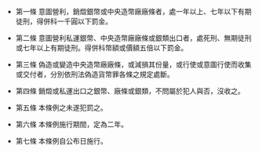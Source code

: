 * 第一條 意圖營利，銷燬銀幣或中央造幣廠廠條者，處一年以上、七年以下有期徒刑，得併科一千圓以下罰金。

* 第二條 意圖營利私運銀幣、中央造幣廠廠條或銀類出口者，處死刑、無期徒刑或七年以上有期徒刑。得併科幣額或價額五倍以下罰金。

* 第三條 偽造或變造中央造幣廠廠條，或減損其份量，或行使或意圖行使而收集或交付者，分別依刑法偽造貨幣罪各條之規定處斷。

* 第四條 銷燬或私運出口之銀幣、廠條或銀類，不問屬於犯人與否，沒收之。

* 第五條 本條例之未遂犯罰之。

* 第六條 本條例施行期間，定為二年。

* 第七條 本條例自公布日施行。

